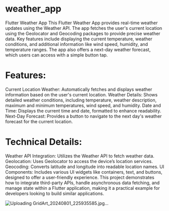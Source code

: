 # weather_app
Flutter Weather App
This Flutter Weather App provides real-time weather updates using the Weather API. The app fetches the user's current location using the Geolocator and Geocoding packages to provide precise weather data. Key features include displaying the current temperature, weather conditions, and additional information like wind speed, humidity, and temperature ranges. The app also offers a next-day weather forecast, which users can access with a simple button tap.

# Features:
Current Location Weather: Automatically fetches and displays weather information based on the user's current location.
Weather Details: Shows detailed weather conditions, including temperature, weather description, maximum and minimum temperatures, wind speed, and humidity.
Date and Time: Displays the current time and date, formatted to enhance readability.
Next-Day Forecast: Provides a button to navigate to the next day's weather forecast for the current location.
# Technical Details:
Weather API Integration: Utilizes the Weather API to fetch weather data.
Geolocation: Uses Geolocator to access the device’s location services.
Geocoding: Converts latitude and longitude into readable location names.
UI Components: Includes various UI widgets like containers, text, and buttons, designed to offer a user-friendly experience.
This project demonstrates how to integrate third-party APIs, handle asynchronous data fetching, and manage state within a Flutter application, making it a practical example for developers looking to build similar applications.


![Uploading GridArt_20240801_225935585.jpg…]()
